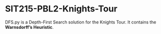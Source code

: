 # SIT215-PBL2-Knights-Tour
DFS.py is a Depth-First Search solution for the Knights Tour. It contains the <b>Warnsdorff’s Heuristic</b>. 
